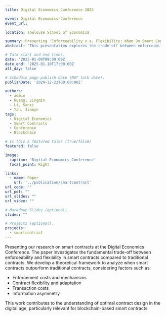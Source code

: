 ```yaml
---
title: Digital Economics Conference 2025

event: Digital Economics Conference
event_url:

location: Toulouse School of Economics

summary: Presenting "Enforceability v.s. Flexibility: When Do Smart Contracts Outperform Traditional Contracts?" at Digital Economics Conference
abstract: "This presentation explores the trade-off between enforceability and flexibility in smart contracts versus traditional contracts. We analyze when and why smart contracts might be preferable to traditional contracts, considering factors such as enforcement costs, contract flexibility, and adaptation to unforeseen circumstances."

# Talk start and end times.
date: '2025-01-09T09:00:00Z'
date_end: '2025-01-10T17:00:00Z'
all_day: false

# Schedule page publish date (NOT talk date).
publishDate: '2024-12-22T00:00:00Z'

authors:
  - admin
  - Huang, Jingmin
  - Li, Sanxi
  - Yan, Jianye
tags:
  - Digital Economics
  - Smart Contracts
  - Conference
  - Blockchain

# Is this a featured talk? (true/false)
featured: false

image:
  caption: 'Digital Economics Conference'
  focal_point: Right

links:
  - name: Paper
    url: '../publication/smartcontract'
url_code: ""
url_pdf: ""
url_slides: ""
url_video: ""

# Markdown Slides (optional).
slides: ""

# Projects (optional).
projects:
  - smartcontract
---
```


Presenting our research on smart contracts at the Digital Economics Conference. The paper investigates the fundamental trade-off between enforceability and flexibility in smart contracts compared to traditional contracts. We develop a theoretical framework to analyze when smart contracts outperform traditional contracts, considering factors such as:

- Enforcement costs and mechanisms
- Contract flexibility and adaptation
- Transaction costs
- Information asymmetry

This work contributes to the understanding of optimal contract design in the digital age, particularly relevant for blockchain-based smart contracts.

